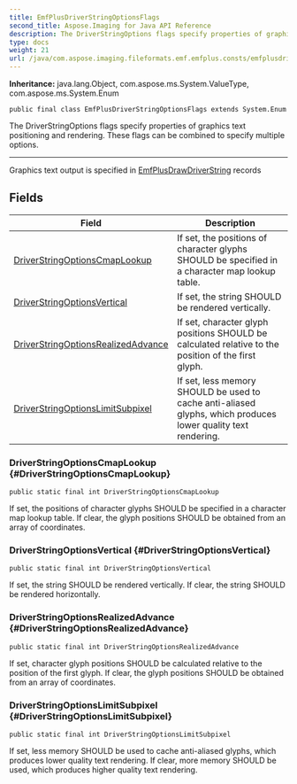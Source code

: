 ```yaml
---
title: EmfPlusDriverStringOptionsFlags
second_title: Aspose.Imaging for Java API Reference
description: The DriverStringOptions flags specify properties of graphics text positioning and rendering.
type: docs
weight: 21
url: /java/com.aspose.imaging.fileformats.emf.emfplus.consts/emfplusdriverstringoptionsflags/
---
```

**Inheritance:**
java.lang.Object, com.aspose.ms.System.ValueType, com.aspose.ms.System.Enum
```
public final class EmfPlusDriverStringOptionsFlags extends System.Enum
```

The DriverStringOptions flags specify properties of graphics text positioning and rendering. These flags can be combined to specify multiple options.

--------------------

Graphics text output is specified in [EmfPlusDrawDriverString](../../com.aspose.imaging.fileformats.emf.emfplus.records/emfplusdrawdriverstring) records
## Fields

| Field | Description |
| --- | --- |
| [DriverStringOptionsCmapLookup](#DriverStringOptionsCmapLookup) | If set, the positions of character glyphs SHOULD be specified in a character map lookup table. |
| [DriverStringOptionsVertical](#DriverStringOptionsVertical) | If set, the string SHOULD be rendered vertically. |
| [DriverStringOptionsRealizedAdvance](#DriverStringOptionsRealizedAdvance) | If set, character glyph positions SHOULD be calculated relative to the position of the first glyph. |
| [DriverStringOptionsLimitSubpixel](#DriverStringOptionsLimitSubpixel) | If set, less memory SHOULD be used to cache anti-aliased glyphs, which produces lower quality text rendering. |
### DriverStringOptionsCmapLookup {#DriverStringOptionsCmapLookup}
```
public static final int DriverStringOptionsCmapLookup
```


If set, the positions of character glyphs SHOULD be specified in a character map lookup table. If clear, the glyph positions SHOULD be obtained from an array of coordinates.

### DriverStringOptionsVertical {#DriverStringOptionsVertical}
```
public static final int DriverStringOptionsVertical
```


If set, the string SHOULD be rendered vertically. If clear, the string SHOULD be rendered horizontally.

### DriverStringOptionsRealizedAdvance {#DriverStringOptionsRealizedAdvance}
```
public static final int DriverStringOptionsRealizedAdvance
```


If set, character glyph positions SHOULD be calculated relative to the position of the first glyph. If clear, the glyph positions SHOULD be obtained from an array of coordinates.

### DriverStringOptionsLimitSubpixel {#DriverStringOptionsLimitSubpixel}
```
public static final int DriverStringOptionsLimitSubpixel
```


If set, less memory SHOULD be used to cache anti-aliased glyphs, which produces lower quality text rendering. If clear, more memory SHOULD be used, which produces higher quality text rendering.

